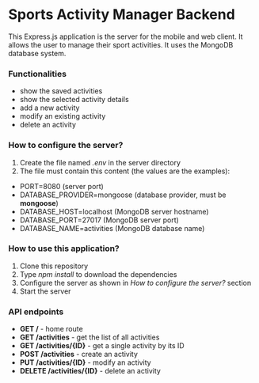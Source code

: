 # Sports Activity Manager Backend

This Express.js application is the server for the mobile and web client. It allows the user to manage their sport activities. It uses the MongoDB database system.

### Functionalities
* show the saved activities
* show the selected activity details
* add a new activity
* modify an existing activity
* delete an activity

### How to configure the server?
1. Create the file named *.env* in the server directory
2. The file must contain this content (the values are the examples):

* PORT=8080 (server port)
* DATABASE_PROVIDER=mongoose (database provider, must be **mongoose**)
* DATABASE_HOST=localhost (MongoDB server hostname)
* DATABASE_PORT=27017 (MongoDB server port)
* DATABASE_NAME=activities (MongoDB database name)

### How to use this application?
1. Clone this repository
2. Type *npm install* to download the dependencies
3. Configure the server as shown in *How to configure the server?* section
4. Start the server

### API endpoints
* **GET /** - home route
* **GET /activities** - get the list of all activities
* **GET /activities/{ID}** - get a single activity by its ID
* **POST /activities** - create an activity
* **PUT /activities/{ID}** - modify an activity
* **DELETE /activities/{ID}** - delete an activity